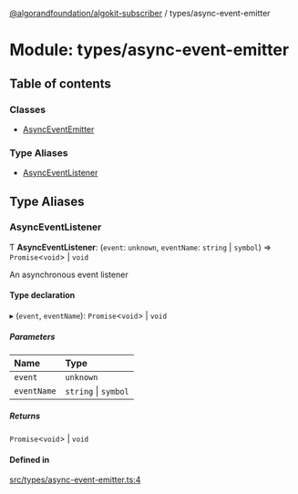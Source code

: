 [@algorandfoundation/algokit-subscriber](../README.md) / types/async-event-emitter

# Module: types/async-event-emitter

## Table of contents

### Classes

- [AsyncEventEmitter](../classes/types_async_event_emitter.AsyncEventEmitter.md)

### Type Aliases

- [AsyncEventListener](types_async_event_emitter.md#asynceventlistener)

## Type Aliases

### AsyncEventListener

Ƭ **AsyncEventListener**: (`event`: `unknown`, `eventName`: `string` \| `symbol`) => `Promise`\<`void`\> \| `void`

An asynchronous event listener

#### Type declaration

▸ (`event`, `eventName`): `Promise`\<`void`\> \| `void`

##### Parameters

| Name | Type |
| :------ | :------ |
| `event` | `unknown` |
| `eventName` | `string` \| `symbol` |

##### Returns

`Promise`\<`void`\> \| `void`

#### Defined in

[src/types/async-event-emitter.ts:4](https://github.com/algorandfoundation/algokit-subscriber-ts/blob/main/src/types/async-event-emitter.ts#L4)

